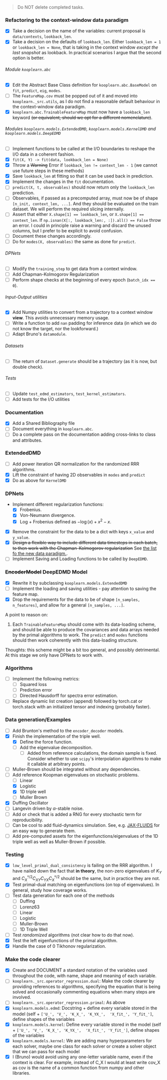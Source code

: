 > Do NOT delete completed tasks.
### Refactoring to the context-window data paradigm

- [x] Take a decision on the name of the variables: current proposal is `data/contexts`, `lookback_len`.
- [x] Take a decision on the defaults of `lookback_len`. Either `lookback_len = 1` or `lookback_len = None`, that is taking in the context window _except the last snapshot_ as lookback. In practical scenarios I argue that the second option is better.

###### Module `kooplearn.abc`
- [x] Edit the Abstract Base Class definition for `kooplearn.abc.BaseModel` on `fit`, `predict`, `eig`, `modes`.
- [ ] The `FeatureMap.cov` must be popped out of it and moved into `kooplearn._src.utils`, as I do not find a reasonable default behaviour in the context-window data paradigm.
- [x] `kooplearn.abc.TrainableFeatureMap` must now have a `lookback_len` keyword ~~(or equivalent, should we opt for a different nomenclature)~~.

###### Modules `kooplearn.models.ExtendedDMD`, `kooplearn.models.KernelDMD` and `kooplearn.models.DeepEDMD`
- [ ] Implement functions to be called at the I/O boundaries to reshape the I/O data in a coherent fashion.
- [x] `fit(X, Y) -> fit(data, lookback_len = None)`
- [x] Throw a ~~Warning~~ Error if `lookback_len != context_len - 1` (we cannot use future steps in these methods)
- [x] Save `lookback_len` at fitting so that it can be used back in prediction.
- [x] Implement the changes in the `fit` documentation.
- [ ] `predict(X, t, observables)` should now return only the `lookback_len` prediction.
- [ ] Observables, if passed as a precomputed array, must now be of shape `[n_init, context_len, ...]`. And they should be evaluated on the train dataset. We will perform the required slicing internally.
- [ ] Assert that either `X.shape[1] == lookback_len`, or `X.shape[1] == context_len`. If `np.isnan(X[:, lookback_len:, :]).all() == False` throw an error. I could in principle raise a warning and discard the unused columns, but I prefer to be explicit to avoid confusion.
- [ ] Document these changes accordingly.
- [ ] Do for `modes(X, observables)` the same as done for `predict`.

###### DPNets
- [ ] Modify the `training_step` to get data from a context window.
- [ ] Add Chapman-Kolmogorov Regularization
- [ ] Perform shape checks at the beginning of every epoch (`batch_idx == 0`).

###### Input-Output utilities
- [x] Add Numpy utilities to convert from a trajectory to a context window **view**. This avoids unnecessary memory usage. 
- [ ] Write a function to add `nan` padding for inference data (in which we do not know the target, nor the lookforward.)
- [ ] Adapt Bruno's `datamodule`.

###### Datasets
- [ ] The return of `Dataset.generate` should be a trajectory (as it is now, but double check).

###### Tests
- [ ] Update `test_edmd_estimators`, `test_kernel_estimators`.
- [ ] Add tests for the I/O utilities

### Documentation
- [x] Add a Shared Bibliography file
- [ ] Document everything in `kooplearn.abc`.
- [ ] Do a complete pass on the documentation adding cross-links to class and attributes.

### ExtendedDMD
- [ ] Add power iteration QR normalization for the randomized RRR algorithms.
- [x] Lift the constraint of having 2D observables in `modes` and `predict`
- [x] Do as above for `KernelDMD`

### DPNets
- Implement different regularization functions:
  - [x] Frobenius.
  - [x] Von-Neumann divergence.
  - [x] Log + Frobenius defined as $-\log(x) + x^2 - x$.
- [x] Remove the constraint for the data to be a dict with keys `x_value` and `y_value`.
- [x] ~~Design a flexible way to include different data timesteps in each batch, to then work with the Chapman-Kolmogorov regularization~~ See [the list fo the new data paradigm.](#refactoring-to-the-context-window-data-paradigm).
- [ ] Implement Saving and Loading functions to be called by `DeepEDMD`.

### ~~EncoderModel~~ DeepEDMD Model
- [x] Rewrite it by subclassing `kooplearn.models.ExtendedDMD`
- [ ] Implement the loading and saving utilities - pay attention to saving the feature map.
- [x] Drop the requirements for the data to be of shape `[n_samples, n_features]`, and allow for a general `[n_samples, ...]`.

A point to reason on:
1. Each `TrainableFeatureMap` should come with its data-loading scheme, and should be able to produce the covariances and data arrays needed by the primal algorithms to work. The `predict` and `modes` functions should then work coherently with this data-loading structure.

Thoughts: this scheme might be a bit too general, and possibly detrimental. At this stage we only have DPNets to work with.

### Algorithms
- [ ] Implement the following metrics:
    - [ ] Squared loss
    - [ ] Prediction error
    - [ ] Directed Hausdorff for spectra error estimation.
- [ ] Replace dynamic list creation (append) followed by torch.cat or torch.stack with an initialized tensor and 
  indexing (probably faster).

### Data generation/Examples
- [ ] Add Brunton's method to the `encoder_decoder` models.
- [X] Finish the implementation of the triple well.
    - [x] Define the force function.
    - [ ] Add the eigenvalue decomposition.
        - [ ] Added from reference calculations, the domain sample is fixed. Consider whether to use `scipy`'s interpolation algorithms to make it callable at arbitrary points.
- [ ] Muller-Brown should be integrated without any dependencies.
- [ ] Add reference Koopman eigenvalues on stochastic problems.
    - [ ] Linear
    - [X] Logistic
    - [x] 1D triple well
    - [ ] Muller Brown
- [X] Duffing Oscillator
- [ ] Langevin driven by $\alpha$-stable noise.
- [ ] Add or check that is added a RNG for every stochastic term for reproducibility.
- [ ] Can be cool to add fluid-dynamics simulation. See, e.g. [JAX-FLUIDS](https://github.com/tumaer/JAXFLUIDS/) for an easy way to generate them.
- [ ] Add pre-computed assets for the eigenfunctions/eigenvalues of the 1D triple well as well as Muller-Brown if possible.

### Testing
- [x] `low_level_primal_dual_consistency` is failing on the RRR algorithm. I have nailed down the fact that **in theory**, the non-zero eigenvalues of $K_{Y}$ and $C^{\dagger/2}_{X}C_{XY}C_{YX}C^{\dagger/2}_{X}$ should be the same, but in practice they are not.
- [x] Test primal-dual matching on eigenfunctions (on top of eigenvalues). In general, study how coverage works.
- [ ] Test data generation for each one of the methods
    - [ ] Duffing
    - [ ] Lorenz63
    - [ ] Linear
    - [ ] Logistic
    - [ ] Muller-Brown
    - [ ] 1D Triple Well
- [ ] Test _randomized_ algorithms (not clear how to do that now).
- [x] Test the left eigenfunctions of the primal algorithm.
- [x] Handle the case of 0 Tikhonov regularization.

### Make the code clearer
- [x] Create and DOCUMENT a standard notation of the variables used throughout the 
  code, with name, shape and meaning of each variable.
- [ ] `kooplearn._src.operator_regression.dual`: Make the code clearer by providing references to algorithms, specifying the equation that is being solved and occasionally commenting equations when many steps are involved.
- [ ] `kooplearn._src.operator_regression.primal`: As above
- [x] `kooplearn.models.edmd`: Docstring + define every variable stored in the model (self + `['U_', 'V_', 'K_X_', 'K_YX_', 
  'X_fit_', 'Y_fit_']`, define shapes of the variables
- [x] `kooplearn.models.kernel`: Define every variable stored in the model (self + `['U_', 'V_', 'K_X_', 'K_YX_', 
  'X_fit_', 'Y_fit_']`, define shapes of the variables
- [x] `kooplearn.models.kernel`: We are adding many hyperparameters for each solver, maybe one class for each solver or create 
  a solver object that we can pass for each model
- [x] I (Bruno) would avoid using any one-letter variable name, even if the context is clear. For example, instead of C_X I would at least write cov_X as cov is the name of a common function from numpy and other libraries. 